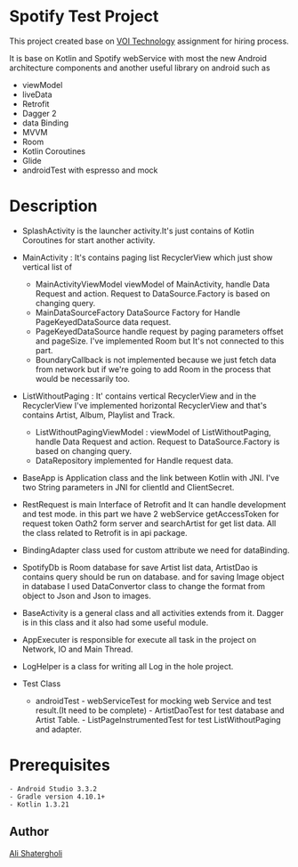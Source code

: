 # Spotify Test Project

This project created base on [VOI Technology](https://www.voiscooters.com) assignment for hiring process.


It is base on Kotlin and Spotify webService with most the new Android architecture components and another useful library on android such as
  - viewModel
  - liveData
  - Retrofit
  - Dagger 2
  - data Binding
  - MVVM
  - Room
  - Kotlin Coroutines
  - Glide
  - androidTest with espresso and mock

# Description

- SplashActivity is the launcher activity.It's just contains of Kotlin Coroutines for start another activity.

- MainActivity : It's contains paging list RecyclerView which just show vertical list of  
    - MainActivityViewModel viewModel of MainActivity, handle Data Request and action. Request to DataSource.Factory is based on changing query.
    - MainDataSourceFactory DataSource Factory for Handle PageKeyedDataSource data request.
    - PageKeyedDataSource handle request by paging parameters offset and pageSize. I've implemented Room but It's not connected to this part.
    - BoundaryCallback is not implemented because we just fetch data from network but if we're going to add Room in the process that would be necessarily too.

- ListWithoutPaging : It' contains vertical RecyclerView and in the RecyclerView I've implemented horizontal RecyclerView and that's contains Artist, Album, Playlist and Track.
    - ListWithoutPagingViewModel : viewModel of ListWithoutPaging, handle Data Request and action. Request to DataSource.Factory is based on changing query.
    - DataRepository implemented for Handle request data.  

- BaseApp is Application class and the link between Kotlin with JNI. I've two String parameters in JNI for clientId and ClientSecret.

- RestRequest is main Interface of Retrofit and It can handle development and test mode. in this part we have 2 webService getAccessToken for request token Oath2 form server and searchArtist for get list data. All the class related to Retrofit is in api package.

- BindingAdapter class used for custom attribute we need for dataBinding.

- SpotifyDb is Room database for save Artist list data, ArtistDao is contains query should be run on database. and for saving Image object in database I used DataConvertor class to change the format from object to Json and Json to images.   

- BaseActivity is a general class and all activities extends from it. Dagger is in this class and it also had some useful module.

- AppExecuter is responsible for execute all task in the project on Network, IO and Main Thread.

- LogHelper is a class for writing all Log in the hole project.


- Test Class
    - androidTest
            - webServiceTest for mocking web Service and test result.(It need to be complete)
            - ArtistDaoTest  for test database and Artist Table.
            - ListPageInstrumentedTest for test ListWithoutPaging and adapter.


Prerequisites
=============

    - Android Studio 3.3.2
    - Gradle version 4.10.1+
    - Kotlin 1.3.21



## Author

[Ali Shatergholi](https://github.com/alishatergholi)

